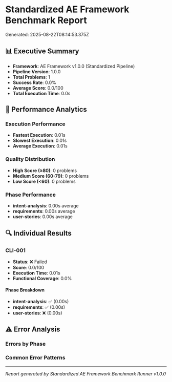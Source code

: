 # Standardized AE Framework Benchmark Report

Generated: 2025-08-22T08:14:53.375Z

## 📊 Executive Summary
- **Framework**: AE Framework v1.0.0 (Standardized Pipeline)
- **Pipeline Version**: 1.0.0
- **Total Problems**: 1
- **Success Rate**: 0.0%
- **Average Score**: 0.0/100
- **Total Execution Time**: 0.0s

## 🎯 Performance Analytics

### Execution Performance
- **Fastest Execution**: 0.01s
- **Slowest Execution**: 0.01s
- **Average Execution**: 0.01s

### Quality Distribution
- **High Score (≥80)**: 0 problems
- **Medium Score (60-79)**: 0 problems  
- **Low Score (<60)**: 0 problems

### Phase Performance
- **intent-analysis**: 0.00s average
- **requirements**: 0.00s average
- **user-stories**: 0.00s average

## 🔍 Individual Results

### CLI-001
- **Status**: ❌ Failed
- **Score**: 0.0/100
- **Execution Time**: 0.01s
- **Functional Coverage**: 0.0%

#### Phase Breakdown
- **intent-analysis**: ✅ (0.00s)
- **requirements**: ✅ (0.00s)
- **user-stories**: ❌ (0.00s)




## ⚠️ Error Analysis

### Errors by Phase


### Common Error Patterns


---
*Report generated by Standardized AE Framework Benchmark Runner v1.0.0*
